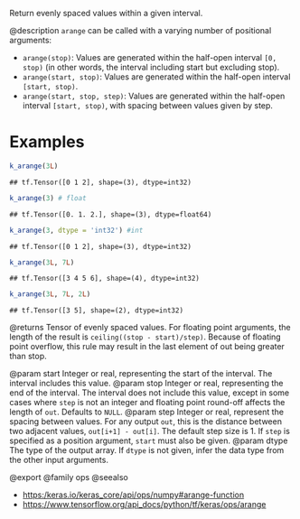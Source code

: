 Return evenly spaced values within a given interval.

@description
`arange` can be called with a varying number of positional arguments:
* `arange(stop)`: Values are generated within the half-open interval
    `[0, stop)` (in other words, the interval including start but excluding
    stop).
* `arange(start, stop)`: Values are generated within the half-open interval
    `[start, stop)`.
* `arange(start, stop, step)`: Values are generated within the half-open
    interval `[start, stop)`, with spacing between values given by step.

# Examples

```r
k_arange(3L)
```

```
## tf.Tensor([0 1 2], shape=(3), dtype=int32)
```

```r
k_arange(3) # float
```

```
## tf.Tensor([0. 1. 2.], shape=(3), dtype=float64)
```

```r
k_arange(3, dtype = 'int32') #int
```

```
## tf.Tensor([0 1 2], shape=(3), dtype=int32)
```

```r
k_arange(3L, 7L)
```

```
## tf.Tensor([3 4 5 6], shape=(4), dtype=int32)
```

```r
k_arange(3L, 7L, 2L)
```

```
## tf.Tensor([3 5], shape=(2), dtype=int32)
```

@returns
Tensor of evenly spaced values.
For floating point arguments, the length of the result is
`ceiling((stop - start)/step)`. Because of floating point overflow, this
rule may result in the last element of out being greater than stop.

@param start Integer or real, representing the start of the interval. The
    interval includes this value.
@param stop Integer or real, representing the end of the interval. The
    interval does not include this value, except in some cases where
    `step` is not an integer and floating point round-off affects the
    length of `out`. Defaults to `NULL`.
@param step Integer or real, represent the spacing between values. For any
    output `out`, this is the distance between two adjacent values,
    `out[i+1] - out[i]`. The default step size is 1. If `step` is
    specified as a position argument, `start` must also be given.
@param dtype The type of the output array. If `dtype` is not given, infer the
    data type from the other input arguments.

@export
@family ops
@seealso
+ <https:/keras.io/keras_core/api/ops/numpy#arange-function>
+ <https://www.tensorflow.org/api_docs/python/tf/keras/ops/arange>
